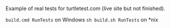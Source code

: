Example of real tests for turtletest.com (live site but not finished).

`build.cmd RunTests` on Windows
`sh build.sh RunTests` on *nix


